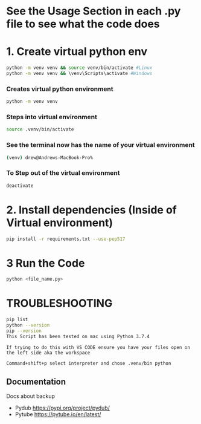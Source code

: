 # See the Usage Section in each .py file to see what the code does

# 1. Create virtual python env
```bash
python -m venv venv && source venv/bin/activate #Linux
python -m venv venv && \venv\Scripts\activate #Windows
```

### Creates virtual python environment 
```bash
python -m venv venv 
```

### Steps into virtual environment 
```bash
source .venv/bin/activate
```

### See the terminal now has the name of your virtual environment
```bash
(venv) drew@Andrews-MacBook-Pro% 
```

### To Step out of the virtual environment 
```bash
deactivate
```

# 2. Install dependencies (Inside of Virtual environment)
```bash
pip install -r requirements.txt --use-pep517
```

# 3 Run the Code
```bash
python <file_name.py>
```

# TROUBLESHOOTING
```bash
pip list
python --version 
pip --version
This Script has been tested on mac using Python 3.7.4
```

```plain text
If trying to do this with VS CODE ensure you have your files open on the left side aka the workspace 

Command+shift+p select interpreter and chose .venv/bin python
```

## Documentation 
Docs about backup
 - Pydub https://pypi.org/project/pydub/
 - Pytube https://pytube.io/en/latest/
